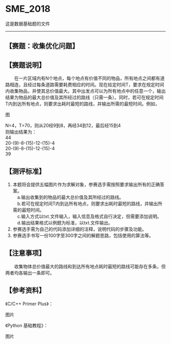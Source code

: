 # SME_2018  
这是数据基础题的文件

---
## 【赛题：收集优化问题】
## 【赛题说明】
&emsp;&emsp;在一片区域内有N个地点，每个地点有价值不同的物品，所有地点之间都有道路相连，且经过每条道路需要耗费相应的时间。现在给定时间T，要求在规定时间内收集物品，并使其总价值最大。其中出发点可以为所有地点中的任意一个，输出结果为物品的最大总价值及其所经过的路线（只需一条）。同时，若可在规定时间T内到达所有地点，则要求出耗时最短的路线，并输出所需的最短时间。例如，


图
  
N=4，T=70，则从20经9到8，再经34到12，最后经15到4  
则输出结果为：  
44   
20-(9)-8-(15)-12-(15)-4  
20-(9)-8-(15)-12-(15)-4  
39   
## 【测评标准】
1. 本题将会提供五幅图片作为求解对象，参赛选手需按照要求输出所有的正确答案。  
&emsp;a.输出收集到的物品的最大总价值及其所经过的路线。  
&emsp;b.若可在规定时间T内到达所有地点，则要求出耗时最短的路线，并输出所需的最短时间。  
&emsp;c.输入方式以txt.文件输入，输入信息及格式自行决定，但需要添加说明。  
&emsp;d.输出结果格式以例题为标准，以txt.文件输出。  
2. 参赛选手需为自己的代码添加详细的注释，说明代码的步骤及功能。
3. 参赛选手书写一份100字至300字之间的解题思路，包括使用的算法等。    

## 【注意事项】  
&emsp;&emsp;收集物体总价值最大的路线和到达所有地点耗时最短的路线可能存在多条，但两者均各输出一条即可。

## 【参考资料】  
《C/C++ Primer Plus》：  

图片  

《Python 基础教程》：  

图片  
